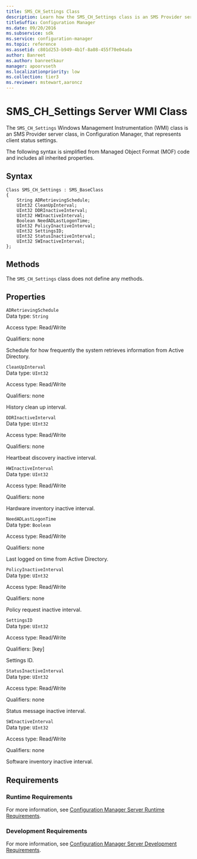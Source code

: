 ```yaml
---
title: SMS_CH_Settings Class
description: Learn how the SMS_CH_Settings class is an SMS Provider server class, in Configuration Manager, that represents client status settings.
titleSuffix: Configuration Manager
ms.date: 09/20/2016
ms.subservice: sdk
ms.service: configuration-manager
ms.topic: reference
ms.assetid: c801d253-b949-4b1f-8a08-455f70e04ada
author: Banreet
ms.author: banreetkaur
manager: apoorvseth
ms.localizationpriority: low
ms.collection: tier3
ms.reviewer: mstewart,aaroncz 
---
```

# SMS_CH_Settings Server WMI Class
The `SMS_CH_Settings` Windows Management Instrumentation (WMI) class is an SMS Provider server class, in Configuration Manager, that represents client status settings.  

 The following syntax is simplified from Managed Object Format (MOF) code and includes all inherited properties.  

## Syntax  

```  
Class SMS_CH_Settings : SMS_BaseClass  
{  
    String ADRetrievingSchedule;   
    UInt32 CleanUpInterval;  
    UInt32 DDRInactiveInterval;  
    UInt32 HWInactiveInterval;  
    Boolean NeedADLastLogonTime;   
    UInt32 PolicyInactiveInterval;  
    UInt32 SettingsID;  
    UInt32 StatusInactiveInterval;  
    UInt32 SWInactiveInterval;  
};  
```  

## Methods  
 The `SMS_CH_Settings` class does not define any methods.  

## Properties  
 `ADRetrievingSchedule`  
 Data type: `String`  

 Access type: Read/Write  

 Qualifiers: none  

 Schedule for how frequently the system retrieves information from Active Directory.  

 `CleanUpInterval`  
 Data type: `UInt32`  

 Access type: Read/Write  

 Qualifiers: none  

 History clean up interval.  

 `DDRInactiveInterval`  
 Data type: `UInt32`  

 Access type: Read/Write  

 Qualifiers: none  

 Heartbeat discovery inactive interval.  

 `HWInactiveInterval`  
 Data type: `UInt32`  

 Access type: Read/Write  

 Qualifiers: none  

 Hardware inventory inactive interval.  

 `NeedADLastLogonTime`  
 Data type: `Boolean`  

 Access type: Read/Write  

 Qualifiers: none  

 Last logged on time from Active Directory.  

 `PolicyInactiveInterval`  
 Data type: `UInt32`  

 Access type: Read/Write  

 Qualifiers: none  

 Policy request inactive interval.  

 `SettingsID`  
 Data type: `UInt32`  

 Access type: Read/Write  

 Qualifiers: [key]  

 Settings ID.  

 `StatusInactiveInterval`  
 Data type: `UInt32`  

 Access type: Read/Write  

 Qualifiers: none  

 Status message inactive interval.  

 `SWInactiveInterval`  
 Data type: `UInt32`  

 Access type: Read/Write  

 Qualifiers: none  

 Software inventory inactive interval.  

## Requirements  

### Runtime Requirements  
 For more information, see [Configuration Manager Server Runtime Requirements](../../../../../develop/core/reqs/server-runtime-requirements.md).  

### Development Requirements  
 For more information, see [Configuration Manager Server Development Requirements](../../../../../develop/core/reqs/server-development-requirements.md).  
